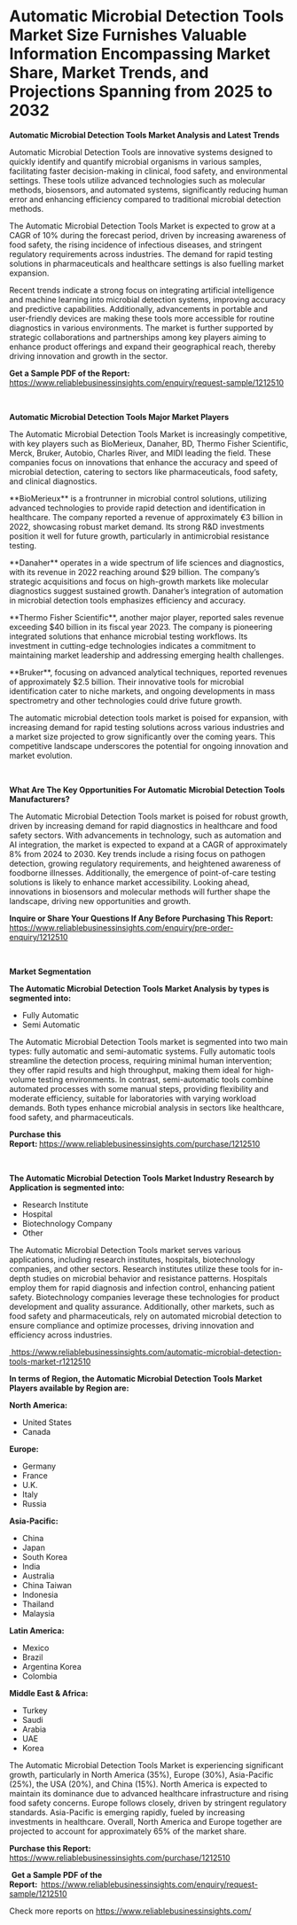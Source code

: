 <p><h1>Automatic Microbial Detection Tools Market Size Furnishes Valuable Information Encompassing Market Share, Market Trends, and Projections Spanning from 2025 to 2032</h1></p><p><strong>Automatic Microbial Detection Tools Market Analysis and Latest Trends</strong></p>
<p><p>Automatic Microbial Detection Tools are innovative systems designed to quickly identify and quantify microbial organisms in various samples, facilitating faster decision-making in clinical, food safety, and environmental settings. These tools utilize advanced technologies such as molecular methods, biosensors, and automated systems, significantly reducing human error and enhancing efficiency compared to traditional microbial detection methods.</p><p>The Automatic Microbial Detection Tools Market is expected to grow at a CAGR of 10% during the forecast period, driven by increasing awareness of food safety, the rising incidence of infectious diseases, and stringent regulatory requirements across industries. The demand for rapid testing solutions in pharmaceuticals and healthcare settings is also fuelling market expansion. </p><p>Recent trends indicate a strong focus on integrating artificial intelligence and machine learning into microbial detection systems, improving accuracy and predictive capabilities. Additionally, advancements in portable and user-friendly devices are making these tools more accessible for routine diagnostics in various environments. The market is further supported by strategic collaborations and partnerships among key players aiming to enhance product offerings and expand their geographical reach, thereby driving innovation and growth in the sector.</p></p>
<p><strong>Get a Sample PDF of the Report:&nbsp;</strong> <a href="https://www.reliablebusinessinsights.com/enquiry/request-sample/1212510?utm_campaign=3582&utm_medium=2&utm_source=Github&utm_content=ia&utm_term=24032025&utm_id=automatic-microbial-detection-tools">https://www.reliablebusinessinsights.com/enquiry/request-sample/1212510</a></p>
<p>&nbsp;</p>
<p><strong>Automatic Microbial Detection Tools Major Market Players</strong></p>
<p><p>The Automatic Microbial Detection Tools Market is increasingly competitive, with key players such as BioMerieux, Danaher, BD, Thermo Fisher Scientific, Merck, Bruker, Autobio, Charles River, and MIDI leading the field. These companies focus on innovations that enhance the accuracy and speed of microbial detection, catering to sectors like pharmaceuticals, food safety, and clinical diagnostics.</p><p>**BioMerieux** is a frontrunner in microbial control solutions, utilizing advanced technologies to provide rapid detection and identification in healthcare. The company reported a revenue of approximately €3 billion in 2022, showcasing robust market demand. Its strong R&D investments position it well for future growth, particularly in antimicrobial resistance testing.</p><p>**Danaher** operates in a wide spectrum of life sciences and diagnostics, with its revenue in 2022 reaching around $29 billion. The company’s strategic acquisitions and focus on high-growth markets like molecular diagnostics suggest sustained growth. Danaher’s integration of automation in microbial detection tools emphasizes efficiency and accuracy.</p><p>**Thermo Fisher Scientific**, another major player, reported sales revenue exceeding $40 billion in its fiscal year 2023. The company is pioneering integrated solutions that enhance microbial testing workflows. Its investment in cutting-edge technologies indicates a commitment to maintaining market leadership and addressing emerging health challenges.</p><p>**Bruker**, focusing on advanced analytical techniques, reported revenues of approximately $2.5 billion. Their innovative tools for microbial identification cater to niche markets, and ongoing developments in mass spectrometry and other technologies could drive future growth.</p><p>The automatic microbial detection tools market is poised for expansion, with increasing demand for rapid testing solutions across various industries and a market size projected to grow significantly over the coming years. This competitive landscape underscores the potential for ongoing innovation and market evolution.</p></p>
<p>&nbsp;</p>
<p><strong>What Are The Key Opportunities For Automatic Microbial Detection Tools Manufacturers?</strong></p>
<p><p>The Automatic Microbial Detection Tools market is poised for robust growth, driven by increasing demand for rapid diagnostics in healthcare and food safety sectors. With advancements in technology, such as automation and AI integration, the market is expected to expand at a CAGR of approximately 8% from 2024 to 2030. Key trends include a rising focus on pathogen detection, growing regulatory requirements, and heightened awareness of foodborne illnesses. Additionally, the emergence of point-of-care testing solutions is likely to enhance market accessibility. Looking ahead, innovations in biosensors and molecular methods will further shape the landscape, driving new opportunities and growth.</p></p>
<p><strong>Inquire or Share Your Questions If Any Before Purchasing This Report:</strong> <a href="https://www.reliablebusinessinsights.com/enquiry/pre-order-enquiry/1212510?utm_campaign=3582&utm_medium=2&utm_source=Github&utm_content=ia&utm_term=24032025&utm_id=automatic-microbial-detection-tools">https://www.reliablebusinessinsights.com/enquiry/pre-order-enquiry/1212510</a></p>
<p>&nbsp;</p>
<p><strong>Market Segmentation</strong></p>
<p><strong>The Automatic Microbial Detection Tools Market Analysis by types is segmented into:</strong></p>
<p><ul><li>Fully Automatic</li><li>Semi Automatic</li></ul></p>
<p><p>The Automatic Microbial Detection Tools market is segmented into two main types: fully automatic and semi-automatic systems. Fully automatic tools streamline the detection process, requiring minimal human intervention; they offer rapid results and high throughput, making them ideal for high-volume testing environments. In contrast, semi-automatic tools combine automated processes with some manual steps, providing flexibility and moderate efficiency, suitable for laboratories with varying workload demands. Both types enhance microbial analysis in sectors like healthcare, food safety, and pharmaceuticals.</p></p>
<p><strong>Purchase this Report:&nbsp;</strong><a href="https://www.reliablebusinessinsights.com/purchase/1212510?utm_campaign=3582&utm_medium=2&utm_source=Github&utm_content=ia&utm_term=24032025&utm_id=automatic-microbial-detection-tools">https://www.reliablebusinessinsights.com/purchase/1212510</a></p>
<p>&nbsp;</p>
<p><strong>The Automatic Microbial Detection Tools Market Industry Research by Application is segmented into:</strong></p>
<p><ul><li>Research Institute</li><li>Hospital</li><li>Biotechnology Company</li><li>Other</li></ul></p>
<p><p>The Automatic Microbial Detection Tools market serves various applications, including research institutes, hospitals, biotechnology companies, and other sectors. Research institutes utilize these tools for in-depth studies on microbial behavior and resistance patterns. Hospitals employ them for rapid diagnosis and infection control, enhancing patient safety. Biotechnology companies leverage these technologies for product development and quality assurance. Additionally, other markets, such as food safety and pharmaceuticals, rely on automated microbial detection to ensure compliance and optimize processes, driving innovation and efficiency across industries.</p></p>
<p><a href="https://www.reliablebusinessinsights.com/automatic-microbial-detection-tools-market-r1212510?utm_campaign=3582&utm_medium=2&utm_source=Github&utm_content=ia&utm_term=24032025&utm_id=automatic-microbial-detection-tools">&nbsp;https://www.reliablebusinessinsights.com/automatic-microbial-detection-tools-market-r1212510</a></p>
<p><strong>In terms of Region, the Automatic Microbial Detection Tools Market Players available by Region are:</strong></p>
<p>
    <p> <strong> North America: </strong>
        <ul>
            <li>United States</li>
            <li>Canada</li>
        </ul>
        </p> 
    <p> <strong> Europe: </strong>
        <ul>
            <li>Germany</li>
            <li>France</li>
            <li>U.K.</li>
            <li>Italy</li>
            <li>Russia</li>
        </ul>
        </p> 
    <p> <strong> Asia-Pacific: </strong>
        <ul>
            <li>China</li>
            <li>Japan</li>
            <li>South Korea</li>
            <li>India</li>
            <li>Australia</li>
            <li>China Taiwan</li>
            <li>Indonesia</li>
            <li>Thailand</li>
            <li>Malaysia</li>
        </ul>
        </p> 
    <p> <strong> Latin America: </strong>
        <ul>
            <li>Mexico</li>
            <li>Brazil</li>
            <li>Argentina Korea</li>
            <li>Colombia</li>
        </ul>
        </p> 
    <p> <strong> Middle East & Africa: </strong>
        <ul>
            <li>Turkey</li>
            <li>Saudi</li>
            <li>Arabia</li>
            <li>UAE</li>
            <li>Korea</li>
        </ul>
    </p>
    </p>
<p><p>The Automatic Microbial Detection Tools Market is experiencing significant growth, particularly in North America (35%), Europe (30%), Asia-Pacific (25%), the USA (20%), and China (15%). North America is expected to maintain its dominance due to advanced healthcare infrastructure and rising food safety concerns. Europe follows closely, driven by stringent regulatory standards. Asia-Pacific is emerging rapidly, fueled by increasing investments in healthcare. Overall, North America and Europe together are projected to account for approximately 65% of the market share.</p></p>
<p><strong>Purchase this Report: </strong><a href="https://www.reliablebusinessinsights.com/purchase/1212510?utm_campaign=3582&utm_medium=2&utm_source=Github&utm_content=ia&utm_term=24032025&utm_id=automatic-microbial-detection-tools">https://www.reliablebusinessinsights.com/purchase/1212510</a></p>
<p>&nbsp;<strong>Get a Sample PDF of the Report:&nbsp;&nbsp;</strong><a href="https://www.reliablebusinessinsights.com/enquiry/request-sample/1212510?utm_campaign=3582&utm_medium=2&utm_source=Github&utm_content=ia&utm_term=24032025&utm_id=automatic-microbial-detection-tools">https://www.reliablebusinessinsights.com/enquiry/request-sample/1212510</a></p>
<p><strong></strong></p>
<p>Check more reports on <a href="https://www.reliablebusinessinsights.com/?utm_campaign=3582&utm_medium=2&utm_source=Github&utm_content=ia&utm_term=24032025&utm_id=automatic-microbial-detection-tools">https://www.reliablebusinessinsights.com/</a></p>